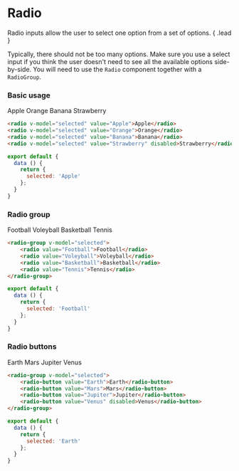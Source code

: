 # Radio
Radio inputs allow the user to select one option from a set of options. { .lead }

Typically, there should not be too many options. Make sure you use a select input if you think the user doesn't 
need to see all the available options side-by-side. You will need to use the `Radio` component together with a `RadioGroup`.

### Basic usage

<radio v-model="selectedValue" value="Apple">Apple</radio>
<radio v-model="selectedValue" value="Orange">Orange</radio>
<radio v-model="selectedValue" value="Banana">Banana</radio>
<radio v-model="selectedValue" value="Strawberry" disabled>Strawberry</radio>

~~~html
<radio v-model="selected" value="Apple">Apple</radio>
<radio v-model="selected" value="Orange">Orange</radio>
<radio v-model="selected" value="Banana">Banana</radio>
<radio v-model="selected" value="Strawberry" disabled>Strawberry</radio>
~~~

~~~js
export default {
  data () {
    return {
      selected: 'Apple'
    };
  }
}
~~~

### Radio group

<radio-group v-model="selectedValueGroup">
    <radio value="Football">Football</radio>
    <radio value="Voleyball">Voleyball</radio>
    <radio value="Basketball">Basketball</radio>
    <radio value="Tennis" disabled>Tennis</radio>
</radio-group>

~~~html
<radio-group v-model="selected">
    <radio value="Football">Football</radio>
    <radio value="Voleyball">Voleyball</radio>
    <radio value="Basketball">Basketball</radio>
    <radio value="Tennis">Tennis</radio>
</radio-group>
~~~

~~~js
export default {
  data () {
    return {
      selected: 'Football'
    };
  }
}
~~~

### Radio buttons
<radio-group v-model="selectedValueButtonGroup">
    <radio-button value="Earth">Earth</radio-button>
    <radio-button value="Mars">Mars</radio-button>
    <radio-button value="Jupiter">Jupiter</radio-button>
    <radio-button value="Venus" disabled>Venus</radio-button>
</radio-group>

~~~html
<radio-group v-model="selected">
    <radio-button value="Earth">Earth</radio-button>
    <radio-button value="Mars">Mars</radio-button>
    <radio-button value="Jupiter">Jupiter</radio-button>
    <radio-button value="Venus" disabled>Venus</radio-button>
</radio-group>
~~~

~~~js
export default {
  data () {
    return {
      selected: 'Earth'
    };
  }
}
~~~

